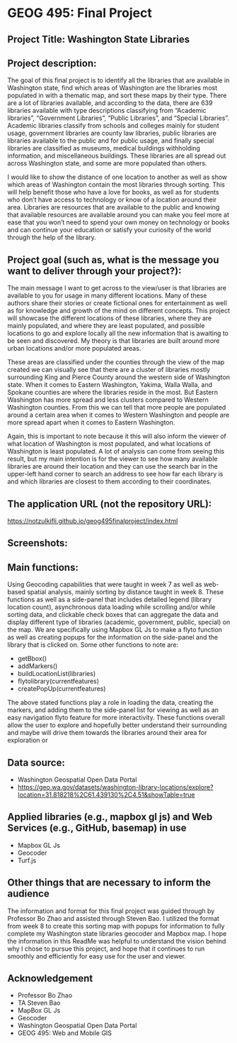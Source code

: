 # GEOG 495: Final Project

## Project Title: Washington State Libraries

## Project description:
The goal of this final project is to identify all the libraries that are available in Washington state, find which areas of Washington are the  libraries most populated in with a thematic map, and sort these maps by their type. There are a lot of libraries available, and according to the data, there are 639 libraries available with type descriptions classifying from “Academic libraries”, “Government Libraries”, “Public Libraries”,  and “Special Libraries”. Academic libraries classify from schools and colleges mainly for student usage, government libraries are county law libraries, public libraries are libraries available to the public and for public usage, and finally special libraries are classified as museums, medical buildings withholding information, and miscellaneous buildings. These libraries are all spread out across Washington state, and some are more populated than others. 

I would like to show the distance of one location to another as well as show which areas of Washington contain the most libraries through sorting. This will help benefit those who have a love for books, as well as for students who don’t have access to technology or know of a location around their area. Libraries are resources that are available to the public and knowing that available resources are available around you can make you feel more at ease that you won’t need to spend your own money on technology or books and can continue your education or satisfy your curiosity of the world through the help of the library. 

## Project goal (such as, what is the message you want to deliver through your project?):
The main message I want to get across to the view/user is that libraries are available to you for usage in many different locations. Many of these authors share their stories or create fictional ones for entertainment as well as for knowledge and growth of the mind on different concepts. This project will showcase the different locations of these libraries, where they are mainly populated, and where they are least populated, and possible locations to go and explore locally all the new information that is awaiting to be seen and discovered. My theory is that libraries are built around more urban locations and/or more populated areas. 

These areas are classified under the counties through the view of the map created we can visually see that there are a cluster of libraries mostly surrounding King and Pierce County around the western side of Washington state. When it comes to Eastern Washington, Yakima, Walla Walla, and Spokane counties are where the libraries reside in the most. But Eastern Washington has more spread and less clusters compared to Western Washington counties. From this we can tell that more people are populated around a certain area when it comes to Western Washington and people are more spread apart when it comes to Eastern Washington. 

Again, this is important to note because it this will also inform the viewer of what location of Washington is most populated, and what locations of Washington is least populated. A lot of analysis can come from seeing this result, but my main intention is for the viewer to see how many available libraries are around their location and they can use the search bar in the upper-left hand corner to search an address to see how far each library is and which libraries are closest to them according to their coordinates.

## The application URL (not the repository URL): 
https://notzulkifli.github.io/geog495finalproject/index.html 

## Screenshots:

## Main functions:
Using Geocoding capabilities that were taught in week 7 as well as web-based spatial analysis, mainly sorting by distance taught in week 8. These functions as well as a side-panel that includes detailed legend (library location count), asynchronous data loading while scrolling and/or while sorting data, and clickable check boxes that can aggregate the data and display different type of libraries (academic, government, public, special) on the map. We are specifically using Mapbox GL Js to make a flyto function as well as creating popups for the information on the side-panel and the library that is clicked on. Some other functions to note are:
-	getBbox()
-	addMarkers()
-	buildLocationList(libraries)
-	flytolibrary(currentfeatures)
-	createPopUp(currentfeatures)

The above stated functions play a role in loading the data, creating the markers, and adding them to the side-panel list for viewing as well as an easy navigation flyto feature for more interactivity. These functions overall allow the user to explore and hopefully better understand their surrounding and maybe will drive them towards the libraries around their area for exploration or 

## Data source:
- Washington Geospatial Open Data Portal 
- https://geo.wa.gov/datasets/washington-library-locations/explore?location=31.818218%2C61.439130%2C4.51&showTable=true 

## Applied libraries (e.g., mapbox gl js) and Web Services (e.g., GitHub, basemap) in use
-	Mapbox GL Js
-	Geocoder
-	Turf.js

## Other things that are necessary to inform the audience
The information and format for this final project was guided through by Professor Bo Zhao and assisted through Steven Bao. I utilized the format from week 8 to create this sorting map with popups for information to fully complete my Washington state libraries geocoder and Mapbox map. I hope the information in this ReadMe was helpful to understand the vision behind why I chose to pursue this project, and hope that it continues to run smoothly and efficiently for easy use for the user and viewer.

## Acknowledgement
-	Professor Bo Zhao
-	TA Steven Bao
-	MapBox GL Js
-	Geocoder
-	Washington Geospatial Open Data Portal
-	GEOG 495: Web and Mobile GIS
